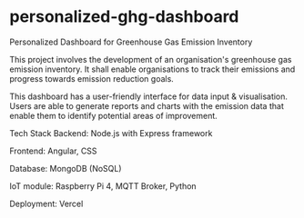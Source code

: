 # personalized-ghg-dashboard
 Personalized Dashboard for Greenhouse Gas Emission Inventory

 This project involves the development of an organisation's greenhouse gas emission inventory. It shall enable organisations to track their emissions and progress towards emission reduction goals.

 This dashboard has a user-friendly interface for data input & visualisation. Users are able to generate reports and charts with the emission data that enable them to identify potential areas of improvement.

Tech Stack
 Backend: Node.js with Express framework
 
 Frontend: Angular, CSS
 
 Database: MongoDB (NoSQL)
 
 IoT module: Raspberry Pi 4, MQTT Broker, Python
 
 Deployment: Vercel
 
 
